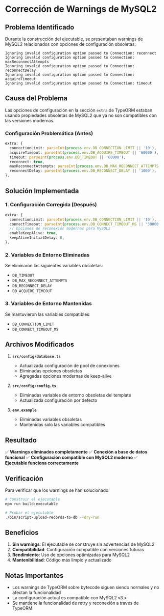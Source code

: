 # Corrección de Warnings de MySQL2

## Problema Identificado

Durante la construcción del ejecutable, se presentaban warnings de MySQL2 relacionados con opciones de configuración obsoletas:

```
Ignoring invalid configuration option passed to Connection: reconnect
Ignoring invalid configuration option passed to Connection: maxReconnectAttempts
Ignoring invalid configuration option passed to Connection: reconnectDelay
Ignoring invalid configuration option passed to Connection: acquireTimeout
Ignoring invalid configuration option passed to Connection: timeout
```

## Causa del Problema

Las opciones de configuración en la sección `extra` de TypeORM estaban usando propiedades obsoletas de MySQL2 que ya no son compatibles con las versiones modernas.

### Configuración Problemática (Antes)

```typescript
extra: {
  connectionLimit: parseInt(process.env.DB_CONNECTION_LIMIT || '10'),
  acquireTimeout: parseInt(process.env.DB_ACQUIRE_TIMEOUT || '60000'),
  timeout: parseInt(process.env.DB_TIMEOUT || '60000'),
  reconnect: true,
  maxReconnectAttempts: parseInt(process.env.DB_MAX_RECONNECT_ATTEMPTS || '5'),
  reconnectDelay: parseInt(process.env.DB_RECONNECT_DELAY || '1000'),
},
```

## Solución Implementada

### 1. Configuración Corregida (Después)

```typescript
extra: {
  connectionLimit: parseInt(process.env.DB_CONNECTION_LIMIT || '10'),
  connectTimeout: parseInt(process.env.DB_CONNECT_TIMEOUT_MS || '30000'),
  // Opciones de reconexión modernas para MySQL2
  enableKeepAlive: true,
  keepAliveInitialDelay: 0,
},
```

### 2. Variables de Entorno Eliminadas

Se eliminaron las siguientes variables obsoletas:

- `DB_TIMEOUT`
- `DB_MAX_RECONNECT_ATTEMPTS`
- `DB_RECONNECT_DELAY`
- `DB_ACQUIRE_TIMEOUT`

### 3. Variables de Entorno Mantenidas

Se mantuvieron las variables compatibles:

- `DB_CONNECTION_LIMIT`
- `DB_CONNECT_TIMEOUT_MS`

## Archivos Modificados

1. **`src/config/database.ts`**

   - Actualizada configuración de pool de conexiones
   - Eliminadas opciones obsoletas
   - Agregadas opciones modernas de keep-alive

2. **`src/config/config.ts`**

   - Eliminadas variables de entorno obsoletas del template
   - Actualizada configuración por defecto

3. **`env.example`**
   - Eliminadas variables obsoletas
   - Mantenidas solo las variables compatibles

## Resultado

✅ **Warnings eliminados completamente**
✅ **Conexión a base de datos funcional**
✅ **Configuración compatible con MySQL2 moderno**
✅ **Ejecutable funciona correctamente**

## Verificación

Para verificar que los warnings se han solucionado:

```bash
# Construir el ejecutable
npm run build:executable

# Probar el ejecutable
./bin/script-upload-records-to-db --dry-run
```

## Beneficios

1. **Sin warnings**: El ejecutable se construye sin advertencias de MySQL2
2. **Compatibilidad**: Configuración compatible con versiones futuras
3. **Rendimiento**: Uso de opciones optimizadas para MySQL2
4. **Mantenibilidad**: Código más limpio y actualizado

## Notas Importantes

- Los warnings de TypeORM sobre bytecode siguen siendo normales y no afectan la funcionalidad
- La configuración actual es compatible con MySQL2 v3.x
- Se mantiene la funcionalidad de retry y reconexión a través de TypeORM
